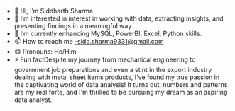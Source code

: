 - 👋 Hi, I’m Siddharth Sharma
- 👀 I’m interested in  interest in working with data, extracting insights, and presenting findings in a meaningful way. 
- 🌱 I’m currently enhancing MySQL, PowerBI, Excel, Python skills.
- 📫 How to reach me -sidd.sharma9331@gmail.com
- 😄 Pronouns: He/Him
- ⚡ Fun factDespite my journey from mechanical engineering to government job preparations and even a stint in the export industry dealing with metal sheet items products, I've found my true passion in the captivating world of data analysis! It turns out, numbers and patterns are my real forte, and I'm thrilled to be pursuing my dream as an aspiring data analyst.

<!---
Sidsharma11/Sidsharma11 is a ✨ special ✨ repository because its `README.md` (this file) appears on your GitHub profile.
You can click the Preview link to take a look at your changes.
--->
